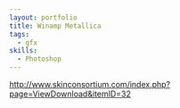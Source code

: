 ```yaml
--- 
layout: portfolio
title: Winamp Metallica
tags:
  - gfx
skills:
  - Photoshop
---
```


http://www.skinconsortium.com/index.php?page=ViewDownload&itemID=32

